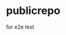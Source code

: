 # publicrepo
for e2e test




























































































































































































































































































































































































































































































































































































































































































































